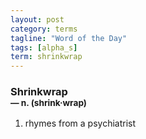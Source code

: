 ```yaml
---
layout: post
category: terms
tagline: "Word of the Day"
tags: [alpha_s]
term: shrinkwrap
---
```


<h3>Shrinkwrap<br/> <small>&mdash; n. (shrink<span>&middot;</span>wrap)</small></h3>
<p><ol><li>rhymes from a psychiatrist</li>
</ol></p>
